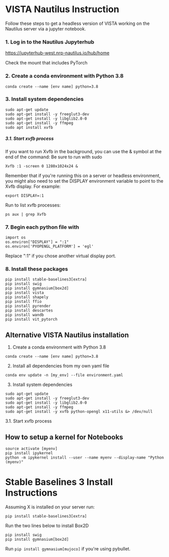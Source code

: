 # VISTA Nautilus Instruction

Follow these steps to get a headless version of VISTA working on the Nautilus server via a jupyter notebook.

### 1. Log in to the Nautilus Jupyterhub

https://jupyterhub-west.nrp-nautilus.io/hub/home

Check the mount that includes PyTorch

### 2. Create a conda environment with Python 3.8

```
conda create --name [env name] python=3.8
```

### 3. Install system dependencies

```
sudo apt-get update
sudo apt-get install -y freeglut3-dev
sudo apt-get install -y libglib2.0-0
sudo apt-get install -y ffmpeg
sudo apt install xvfb
```

##### 3.1. Start xvfb process

If you want to run Xvfb in the background, you can use the & symbol at the end of the command:
Be sure to run with sudo
```
Xvfb :1 -screen 0 1280x1024x24 &
```

Remember that if you're running this on a server or headless environment, you might also need to set the DISPLAY environment variable to point to the Xvfb display. For example:
```
export DISPLAY=:1
```

Run to list xvfb processes:

```
ps aux | grep Xvfb
```

### 7. Begin each python file with 

```
import os
os.environ["DISPLAY"] = ":1"
os.environ['PYOPENGL_PLATFORM'] = 'egl'
```
Replace ":1" if you chose another virtual display port. 

### 8. Install these packages

```
pip install stable-baselines3[extra]
pip install swig
pip install gymnasium[box2d]
pip install vista
pip install shapely
pip install ffio
pip install pyrender
pip install descartes
pip install wandb
pip install vit_pytorch
```

## Alternative VISTA Nautilus installation

1. Create a conda environment with Python 3.8

```
conda create --name [env name] python=3.8
```

2. Install all dependencies from my own yaml file

```
conda env update -n [my_env] --file environment.yaml
```

3. Install system dependencies

```
sudo apt-get update
sudo apt-get install -y freeglut3-dev
sudo apt-get install -y libglib2.0-0
sudo apt-get install -y ffmpeg
sudo apt-get install -y xvfb python-opengl x11-utils &> /dev/null
```

3.1. Start xvfb process


## How to setup a kernel for Notebooks
```
source activate [myenv]
pip install ipykernel
python -m ipykernel install --user --name myenv --display-name "Python (myenv)"
```

# Stable Baselines 3 Install Instructions

Assuming X is installed on your server run:

```
pip install stable-baselines3[extra]
```

Run the two lines below to install Box2D

```
pip install swig
pip install gymnasium[box2d]
```

Run `pip install gymnasium[mujoco]` if you're using pybullet. 
